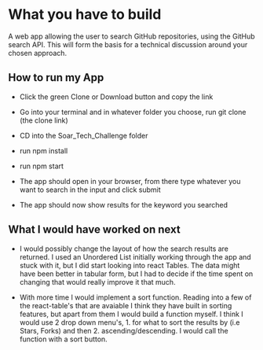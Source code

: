 # What you have to build

A web app allowing the user to search GitHub repositories, using the GitHub search API.
This will form the basis for a technical discussion around your chosen approach.

## How to run my App

- Click the green Clone or Download button and copy the link

- Go into your terminal and in whatever folder you choose, run git clone (the clone link)

- CD into the Soar_Tech_Challenge folder

- run npm install

- run npm start

- The app should open in your browser, from there type whatever you want to search in the input and click submit

- The app should now show results for the keyword you searched

## What I would have worked on next 

- I would possibly change the layout of how the search results are returned. I used an Unordered List initially working through the app and stuck with it, but I did start looking into react Tables. The data might have been better in tabular form, but I had to decide if the time spent on changing that would really improve it that much. 

- With more time I would implement a sort function. Reading into a few of the react-table's that are avaiable I think they have built in sorting features, but apart from them I would build a function myself. I think I would use 2 drop down menu's, 1. for what to sort the results by (i.e Stars, Forks) and then 2. ascending/descending. I would call the function with a sort button.  

